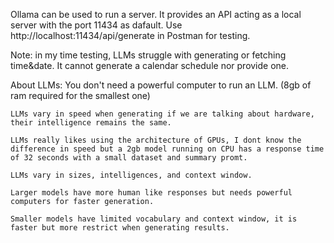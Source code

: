 Ollama can be used to run a server.
It provides an API acting as a local server with the port 11434 as dafault.
Use http://localhost:11434/api/generate in Postman for testing.

Note: in my time testing, LLMs struggle with generating or fetching time&date. It cannot generate a calendar schedule nor provide one.  

About LLMs:
    You don't need a powerful computer to run an LLM. (8gb of ram required for the smallest one)

    LLMs vary in speed when generating if we are talking about hardware, their intelligence remains the same.

    LLMs really likes using the architecture of GPUs, I dont know the difference in speed but a 2gb model running on CPU has a response time of 32 seconds with a small dataset and summary promt.

    LLMs vary in sizes, intelligences, and context window.

    Larger models have more human like responses but needs powerful computers for faster generation.

    Smaller models have limited vocabulary and context window, it is faster but more restrict when generating results.

